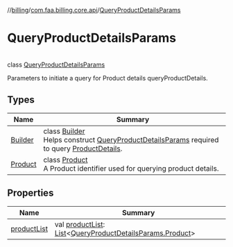 //[billing](../../../index.md)/[com.faa.billing.core.api](../index.md)/[QueryProductDetailsParams](index.md)

# QueryProductDetailsParams

\
class [QueryProductDetailsParams](index.md)

Parameters to initiate a query for Product details queryProductDetails.

## Types

| Name | Summary |
|---|---|
| [Builder](-builder/index.md) | class [Builder](-builder/index.md)<br>Helps construct [QueryProductDetailsParams](index.md) required to query [ProductDetails](../-product-details/index.md). |
| [Product](-product/index.md) | class [Product](-product/index.md)<br>A Product identifier used for querying product details. |

## Properties

| Name | Summary |
|---|---|
| [productList](product-list.md) | val [productList](product-list.md): [List](https://kotlinlang.org/api/latest/jvm/stdlib/kotlin.collections/-list/index.html)&lt;[QueryProductDetailsParams.Product](-product/index.md)&gt; |
